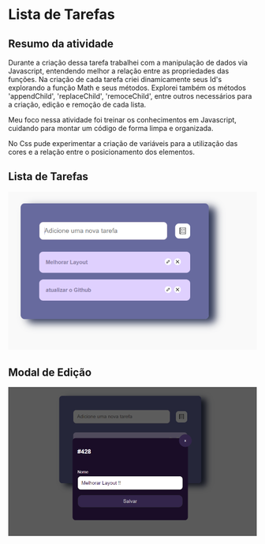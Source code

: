# Lista de Tarefas

## Resumo da atividade

Durante a criação dessa tarefa trabalhei com a manipulação de dados via Javascript, entendendo melhor a relação entre as propriedades das funções.
Na criação de cada tarefa criei dinamicamente seus Id's explorando a função Math e seus métodos.
Explorei também os métodos 'appendChild', 'replaceChild', 'remoceChild', entre outros necessários para a criação, edição e remoção de cada lista.

Meu foco nessa atividade foi treinar os conhecimentos em Javascript, cuidando para montar um código de forma limpa e organizada.

No Css pude experimentar a criação de variáveis para a utilização das cores e a relação entre o posicionamento dos elementos.

## Lista de Tarefas

<img src="/imagesPrint/printListaTarefas.png">

## Modal de Edição

<img src="/imagesPrint/printListaTarefasModal.png">
